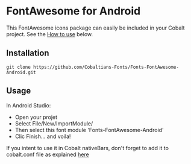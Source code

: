 FontAwesome for Android
=======================

This FontAwesome icons package can easily be included in your Cobalt project. See the [How to use](#usage) below.

Installation
-----------

```
git clone https://github.com/Cobaltians-Fonts/Fonts-FontAwesome-Android.git
```

Usage
-----

In Android Studio:
* Open your projet
* Select File/New/ImportModule/
* Then select this font module 'Fonts-FontAwesome-Android'
* Clic Finish... and voila!

If you intent to use it in Cobalt nativeBars, don't forget to add it to cobalt.conf file as explained [here](https://github.com/cobaltians/cobalt/wiki/nativeBars#Custom%20fonts)
